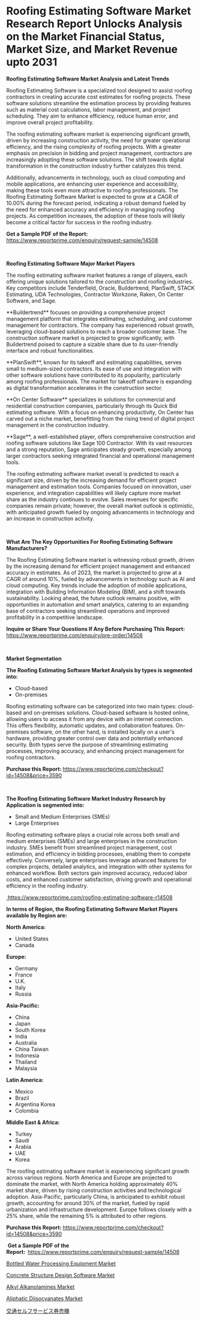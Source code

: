 <p><h1>Roofing Estimating Software Market Research Report Unlocks Analysis on the Market Financial Status, Market Size, and Market Revenue upto 2031</h1></p><p><strong>Roofing Estimating Software Market Analysis and Latest Trends</strong></p>
<p><p>Roofing Estimating Software is a specialized tool designed to assist roofing contractors in creating accurate cost estimates for roofing projects. These software solutions streamline the estimation process by providing features such as material cost calculations, labor management, and project scheduling. They aim to enhance efficiency, reduce human error, and improve overall project profitability.</p><p>The roofing estimating software market is experiencing significant growth, driven by increasing construction activity, the need for greater operational efficiency, and the rising complexity of roofing projects. With a greater emphasis on precision in bidding and project management, contractors are increasingly adopting these software solutions. The shift towards digital transformation in the construction industry further catalyzes this trend.</p><p>Additionally, advancements in technology, such as cloud computing and mobile applications, are enhancing user experience and accessibility, making these tools even more attractive to roofing professionals. The Roofing Estimating Software Market is expected to grow at a CAGR of 10.00% during the forecast period, indicating a robust demand fueled by the need for enhanced accuracy and efficiency in managing roofing projects. As competition increases, the adoption of these tools will likely become a critical factor for success in the roofing industry.</p></p>
<p><strong>Get a Sample PDF of the Report:&nbsp;</strong> <a href="https://www.reportprime.com/enquiry/request-sample/14508">https://www.reportprime.com/enquiry/request-sample/14508</a></p>
<p>&nbsp;</p>
<p><strong>Roofing Estimating Software Major Market Players</strong></p>
<p><p>The roofing estimating software market features a range of players, each offering unique solutions tailored to the construction and roofing industries. Key competitors include Tenderfield, Oracle, Buildertrend, PlanSwift, STACK Estimating, UDA Technologies, Contractor Workzone, Raken, On Center Software, and Sage.</p><p>**Buildertrend** focuses on providing a comprehensive project management platform that integrates estimating, scheduling, and customer management for contractors. The company has experienced robust growth, leveraging cloud-based solutions to reach a broader customer base. The construction software market is projected to grow significantly, with Buildertrend poised to capture a sizable share due to its user-friendly interface and robust functionalities.</p><p>**PlanSwift**, known for its takeoff and estimating capabilities, serves small to medium-sized contractors. Its ease of use and integration with other software solutions have contributed to its popularity, particularly among roofing professionals. The market for takeoff software is expanding as digital transformation accelerates in the construction sector.</p><p>**On Center Software** specializes in solutions for commercial and residential construction companies, particularly through its Quick Bid estimating software. With a focus on enhancing productivity, On Center has carved out a niche market, benefitting from the rising trend of digital project management in the construction industry.</p><p>**Sage**, a well-established player, offers comprehensive construction and roofing software solutions like Sage 100 Contractor. With its vast resources and a strong reputation, Sage anticipates steady growth, especially among larger contractors seeking integrated financial and operational management tools.</p><p>The roofing estimating software market overall is predicted to reach a significant size, driven by the increasing demand for efficient project management and estimation tools. Companies focused on innovation, user experience, and integration capabilities will likely capture more market share as the industry continues to evolve. Sales revenues for specific companies remain private; however, the overall market outlook is optimistic, with anticipated growth fueled by ongoing advancements in technology and an increase in construction activity.</p></p>
<p>&nbsp;</p>
<p><strong>What Are The Key Opportunities For Roofing Estimating Software Manufacturers?</strong></p>
<p><p>The Roofing Estimating Software market is witnessing robust growth, driven by the increasing demand for efficient project management and enhanced accuracy in estimates. As of 2023, the market is projected to grow at a CAGR of around 10%, fueled by advancements in technology such as AI and cloud computing. Key trends include the adoption of mobile applications, integration with Building Information Modeling (BIM), and a shift towards sustainability. Looking ahead, the future outlook remains positive, with opportunities in automation and smart analytics, catering to an expanding base of contractors seeking streamlined operations and improved profitability in a competitive landscape.</p></p>
<p><strong>Inquire or Share Your Questions If Any Before Purchasing This Report:</strong> <a href="https://www.reportprime.com/enquiry/pre-order/14508">https://www.reportprime.com/enquiry/pre-order/14508</a></p>
<p>&nbsp;</p>
<p><strong>Market Segmentation</strong></p>
<p><strong>The Roofing Estimating Software Market Analysis by types is segmented into:</strong></p>
<p><ul><li>Cloud-based</li><li>On-premises</li></ul></p>
<p><p>Roofing estimating software can be categorized into two main types: cloud-based and on-premises solutions. Cloud-based software is hosted online, allowing users to access it from any device with an internet connection. This offers flexibility, automatic updates, and collaboration features. On-premises software, on the other hand, is installed locally on a user's hardware, providing greater control over data and potentially enhanced security. Both types serve the purpose of streamlining estimating processes, improving accuracy, and enhancing project management for roofing contractors.</p></p>
<p><strong>Purchase this Report:&nbsp;</strong><a href="https://www.reportprime.com/checkout?id=14508&price=3590">https://www.reportprime.com/checkout?id=14508&price=3590</a></p>
<p>&nbsp;</p>
<p><strong>The Roofing Estimating Software Market Industry Research by Application is segmented into:</strong></p>
<p><ul><li>Small and Medium Enterprises (SMEs)</li><li>Large Enterprises</li></ul></p>
<p><p>Roofing estimating software plays a crucial role across both small and medium enterprises (SMEs) and large enterprises in the construction industry. SMEs benefit from streamlined project management, cost estimation, and efficiency in bidding processes, enabling them to compete effectively. Conversely, large enterprises leverage advanced features for complex projects, detailed analytics, and integration with other systems for enhanced workflow. Both sectors gain improved accuracy, reduced labor costs, and enhanced customer satisfaction, driving growth and operational efficiency in the roofing industry.</p></p>
<p><a href="https://www.reportprime.com/roofing-estimating-software-r14508">&nbsp;https://www.reportprime.com/roofing-estimating-software-r14508</a></p>
<p><strong>In terms of Region, the Roofing Estimating Software Market Players available by Region are:</strong></p>
<p>
    <p> <strong> North America: </strong>
        <ul>
            <li>United States</li>
            <li>Canada</li>
        </ul>
        </p> 
    <p> <strong> Europe: </strong>
        <ul>
            <li>Germany</li>
            <li>France</li>
            <li>U.K.</li>
            <li>Italy</li>
            <li>Russia</li>
        </ul>
        </p> 
    <p> <strong> Asia-Pacific: </strong>
        <ul>
            <li>China</li>
            <li>Japan</li>
            <li>South Korea</li>
            <li>India</li>
            <li>Australia</li>
            <li>China Taiwan</li>
            <li>Indonesia</li>
            <li>Thailand</li>
            <li>Malaysia</li>
        </ul>
        </p> 
    <p> <strong> Latin America: </strong>
        <ul>
            <li>Mexico</li>
            <li>Brazil</li>
            <li>Argentina Korea</li>
            <li>Colombia</li>
        </ul>
        </p> 
    <p> <strong> Middle East & Africa: </strong>
        <ul>
            <li>Turkey</li>
            <li>Saudi</li>
            <li>Arabia</li>
            <li>UAE</li>
            <li>Korea</li>
        </ul>
    </p>
    </p>
<p><p>The roofing estimating software market is experiencing significant growth across various regions. North America and Europe are projected to dominate the market, with North America holding approximately 40% market share, driven by rising construction activities and technological adoption. Asia-Pacific, particularly China, is anticipated to exhibit robust growth, accounting for around 30% of the market, fueled by rapid urbanization and infrastructure development. Europe follows closely with a 25% share, while the remaining 5% is attributed to other regions.</p></p>
<p><strong>Purchase this Report: </strong><a href="https://www.reportprime.com/checkout?id=14508&price=3590">https://www.reportprime.com/checkout?id=14508&price=3590</a></p>
<p>&nbsp;<strong>Get a Sample PDF of the Report:&nbsp;&nbsp;</strong><a href="https://www.reportprime.com/enquiry/request-sample/14508">https://www.reportprime.com/enquiry/request-sample/14508</a></p>
<p><strong></strong></p>
<p><p><a href="https://www.linkedin.com/pulse/bottled-water-processing-equipment-market-size-growth-industry-5gohe?trackingId=Ti7JK%2BQwRhG0zTltHQ3bbA%3D%3D">Bottled Water Processing Equipment Market</a></p><p><a href="https://www.linkedin.com/pulse/what-growth-drivers-concrete-structure-design-software-rpapf?trackingId=4rGZQWdUQM%2BxVaaQsBAgnQ%3D%3D">Concrete Structure Design Software Market</a></p><p><a href="https://medium.com/@connor.marshall794/this-report-aims-to-provide-a-comprehensive-presentation-of-the-global-market-for-alkyl-9e58471cdfcb">Alkyl Alkanolamines Market</a></p><p><a href="https://medium.com/@connor.marshall794/the-aliphatic-diisocyanates-market-industry-provides-a-comprehensive-and-current-analysis-of-the-c3ba6381a948">Aliphatic Diisocyanates Market</a></p><p><a href="https://medium.com/@maudabbott7/transportation-self-service-ticket-machines-1cba912f691e">交通セルフサービス券売機</a></p></p>